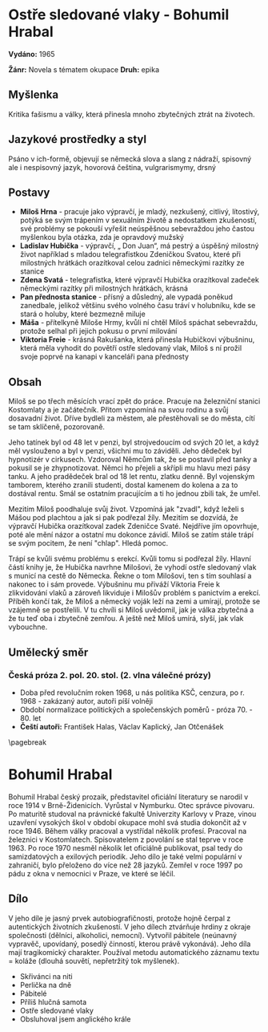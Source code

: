 
# Ostře sledované vlaky - Bohumil Hrabal

**Vydáno:** 1965

**Žánr:** Novela s tématem okupace **Druh:** epika

## Myšlenka

Kritika fašismu a války, která přinesla mnoho zbytečných ztrát na životech.

## Jazykové prostředky a styl

Psáno v ich-formě, objevují se německá slova a slang z nádraží,  spisovný ale i nespisovný jazyk, hovorová čeština, vulgrarismymy, drsný
## Postavy

- **Miloš Hrna** - pracuje jako výpravčí, je mladý, nezkušený, citlivý, lítostivý, potýká se svým trápením v sexuálním životě a nedostatkem zkušeností, své problémy se pokouší vyřešit neúspěšnou sebevraždou jeho častou myšlenkou byla otázka, zda je opravdový mužský
- **Ladislav Hubička** - výpravčí, „ Don Juan“, má pestrý a úspěšný milostný život například s mladou telegrafistkou Zdeničkou Svatou, které při milostných hrátkách orazítkoval celou zadnici německými razítky ze stanice
- **Zdena Svatá** - telegrafistka, které výpravčí Hubička orazítkoval zadeček německými razítky při milostných hrátkách, krásná
- **Pan přednosta stanice** - přísný a důsledný, ale vypadá poněkud zanedbale, jelikož většinu svého volného času tráví v holubníku, kde se stará o holuby, které bezmezně miluje
- **Máša** - přítelkyně Miloše Hrmy, kvůli ní chtěl Miloš spáchat sebevraždu, protože selhal při jejich pokusu o první milování
- **Viktoria Freie** - krásná Rakušanka, která přinesla Hubičkovi výbušninu, která měla vyhodit do povětří ostře sledovaný vlak, Miloš s ní prožil svoje poprvé na kanapi v kanceláři pana přednosty

## Obsah

Miloš se po třech měsících vrací zpět do práce. Pracuje na železniční stanici Kostomlaty a je začátečník. Přitom vzpomíná na svou rodinu a svůj dosavadní život. Dříve bydleli za městem, ale přestěhovali se do města, cítí se tam sklíčeně, pozorovaně.

Jeho tatínek byl od 48 let v penzi, byl strojvedoucím od svých 20 let, a když měl vyslouženo a byl v penzi, všichni mu to záviděli. Jeho dědeček byl hypnotizér v cirkusech. Vzdoroval Němcům tak, že se postavil před tanky a pokusil se je zhypnotizovat. Němci ho přejeli a skřípli mu hlavu mezi pásy tanku. A jeho pradědeček bral od 18 let rentu, zlatku denně. Byl vojenským tamborem, kterého zranili studenti, dostal kamenem do kolena a za to dostával rentu. Smál se ostatním pracujícím a ti ho jednou zbili tak, že umřel.

Mezitím Miloš poodhaluje svůj život. Vzpomíná jak "zvadl", když leželi s Mášou pod plachtou a jak si pak podřezal žíly. Mezitím se dozvídá, že výpravčí Hubička orazítkoval zadek Zdeničce Svaté. Nejdříve jím opovrhuje, poté ale mění názor a ostatní mu dokonce závidí. Miloš se zatím stále trápí se svým pocitem, že není "chlap". Hledá pomoc.

Trápí se kvůli svému problému s erekcí. Kvůli tomu si podřezal žíly. Hlavní částí knihy je, že Hubička navrhne Milošovi, že vyhodí ostře sledovaný vlak s municí na cestě do Německa. Řekne o tom Milošovi, ten s tím souhlasí a nakonec to i sám provede. Výbušninu mu přiváží Viktoria Freie k zlikvidování vlaků a zároveň likviduje i Milošův problém s panictvím a erekcí. Příběh končí tak, že Miloš a německý voják leží na zemi a umírají, protože se vzájemně se postřelili. V tu chvíli si Miloš uvědomil, jak je válka zbytečná a že tu teď oba i zbytečně zemřou. A ještě než Miloš umírá, slyší, jak vlak vybouchne.

## Umělecký směr

### Česká próza 2. pol. 20. stol. (2. vlna válečné prózy)

- Doba před revolučním roken 1968, u nás politika KSČ, cenzura, po r. 1968 - zakázaný autor, autoři píší volněji
- Období normalizace politických a společenských poměrů - próza 70. - 80. let
- **Čeští autoři:** František Halas, Václav Kaplický, Jan Otčenášek

\pagebreak

# Bohumil Hrabal

Bohumil Hrabal český prozaik, představitel oficiální literatury se narodil v roce 1914 v Brně-Židenicích. Vyrůstal v Nymburku. Otec správce pivovaru. Po maturitě studoval na právnické fakultě Univerzity Karlovy v Praze, vinou uzavření vysokých škol v období okupace mohl svá studia dokončit až v roce 1946. Během války pracoval a vystřídal několik profesí. Pracoval na železnici v Kostomlatech. Spisovatelem z povolání se stal teprve v roce 1963. Po roce 1970 nesměl několik let oficiálně publikovat, psal tedy do samizdatových a exilových periodik. Jeho dílo je také velmi populární v zahraničí, bylo přeloženo do více než 28 jazyků. Zemřel v roce 1997 po pádu z okna v nemocnici v Praze, ve které se léčil.

## Dílo

V jeho díle je jasný prvek autobiografičnosti, protože hojně čerpal z autentických životních zkušeností. V jeho dílech ztvárňuje hrdiny z okraje společnosti (dělníci, alkoholici, nemocní). Vytvořil pábitele (neúnavný vypravěč, upovídaný, posedlý činností, kterou právě vykonává). Jeho díla mají tragikomický charakter. Používal metodu automatického záznamu textu = koláže (dlouhá souvětí, nepřetržitý tok myšlenek).

- Skřivánci na niti
- Perlička na dně
- Pábitelé
- Příliš hlučná samota
- Ostře sledované vlaky
- Obsluhoval jsem anglického krále